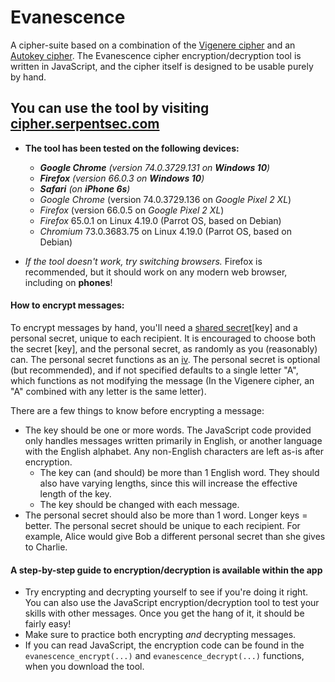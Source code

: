 # Evanescence

A cipher-suite based on a combination of the [Vigenere cipher](https://en.wikipedia.org/wiki/Vigen%C3%A8re_cipher) and an [Autokey cipher](https://en.wikipedia.org/wiki/Autokey_cipher). The Evanescence cipher encryption/decryption tool is written in JavaScript, and the cipher itself is designed to be usable purely by hand.

## You can use the tool by visiting [cipher.serpentsec.com](http://cipher.serpentsec.com/)
- **The tool has been tested on the following devices:**
    - ***Google Chrome** (version 74.0.3729.131 on **Windows 10**)*
    - ***Firefox** (version 66.0.3 on **Windows 10**)*
    - ***Safari** (on **iPhone 6s**)*
    - *Google Chrome* (version 74.0.3729.136 on *Google Pixel 2 XL*)
    - *Firefox* (version 66.0.5 on *Google Pixel 2 XL*)
    - *Firefox* 65.0.1 on Linux 4.19.0 (Parrot OS, based on Debian)
    - *Chromium* 73.0.3683.75 on Linux 4.19.0 (Parrot OS, based on Debian)

- *If the tool doesn't work, try switching browsers.* Firefox is recommended, but it should work on any modern web browser, including on **phones**!



#### How to encrypt messages:

To encrypt messages by hand, you'll need a [shared secret](https://en.wikipedia.org/wiki/Shared_secret)[key] and a personal secret, unique to each recipient. It is encouraged to choose both the secret [key], and the personal secret, as randomly as you (reasonably) can. The personal secret functions as an [iv](https://en.wikipedia.org/wiki/Initialization_vector).
The personal secret is optional (but recommended), and if not specified defaults to a single letter "A", which functions as not modifying the message (In the Vigenere cipher, an "A" combined with any letter is the same letter).

There are a few things to know before encrypting a message:
- The key should be one or more words. The JavaScript code provided only handles messages written primarily in English, or another language with the English alphabet. Any non-English characters are left as-is after encryption.
	- The key can (and should) be more than 1 English word. They should also have varying lengths, since this will increase the effective length of the key. 
	- The key should be changed with each message.
- The personal secret should also be more than 1 word. Longer keys = better. The personal secret should be unique to each recipient. For example, Alice would give Bob a different personal secret than she gives to Charlie.


#### A step-by-step guide to encryption/decryption is available within the app

- Try encrypting and decrypting yourself to see if you're doing it right. You can also use the JavaScript encryption/decryption tool to test your skills with other messages. Once you get the hang of it, it should be fairly easy!
- Make sure to practice both encrypting *and* decrypting messages.
- If you can read JavaScript, the encryption code can be found in the `evanescence_encrypt(...)` and `evanescence_decrypt(...)` functions, when you download the tool.

